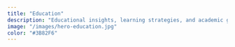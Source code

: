 ```yaml
---
title: "Education"
description: "Educational insights, learning strategies, and academic guidance for students and families."
image: "/images/hero-education.jpg"
color: "#3B82F6"
---
```



